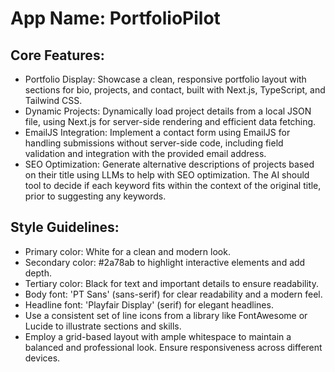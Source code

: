 # **App Name**: PortfolioPilot

## Core Features:

- Portfolio Display: Showcase a clean, responsive portfolio layout with sections for bio, projects, and contact, built with Next.js, TypeScript, and Tailwind CSS.
- Dynamic Projects: Dynamically load project details from a local JSON file, using Next.js for server-side rendering and efficient data fetching.
- EmailJS Integration: Implement a contact form using EmailJS for handling submissions without server-side code, including field validation and integration with the provided email address.
- SEO Optimization: Generate alternative descriptions of projects based on their title using LLMs to help with SEO optimization. The AI should tool to decide if each keyword fits within the context of the original title, prior to suggesting any keywords.

## Style Guidelines:

- Primary color: White for a clean and modern look.
- Secondary color: #2a78ab to highlight interactive elements and add depth.
- Tertiary color: Black for text and important details to ensure readability.
- Body font: 'PT Sans' (sans-serif) for clear readability and a modern feel.
- Headline font: 'Playfair Display' (serif) for elegant headlines.
- Use a consistent set of line icons from a library like FontAwesome or Lucide to illustrate sections and skills.
- Employ a grid-based layout with ample whitespace to maintain a balanced and professional look. Ensure responsiveness across different devices.